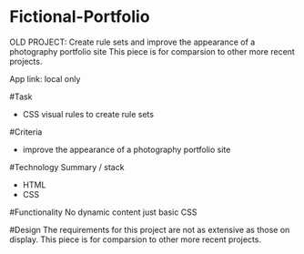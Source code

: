 # Fictional-Portfolio
OLD PROJECT: Create rule sets and improve the appearance of a photography portfolio site This piece is for comparsion to other more recent projects. 

App link: local only

#Task
+ CSS visual rules to create rule sets

#Criteria
+ improve the appearance of a photography portfolio site

#Technology Summary / stack
+ HTML
+ CSS

#Functionality
No dynamic content just basic CSS

#Design
The  requirements for this project are not as extensive as those on display. This piece is for comparsion to other more recent projects. 
